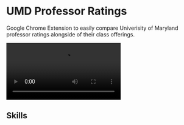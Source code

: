 # UMD Professor Ratings

Google Chrome Extension to easily compare Univerisity of Maryland professor
ratings alongside of their class offerings.

![](images/demonstration01.mp4)

## Skills
